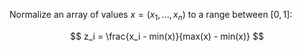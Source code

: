Normalize an array of values $x=(x_1,...,x_n)$ to a range between $[0,1]$:

$$
z_i = \frac{x_i - min(x)}{max(x) - min(x)}
$$